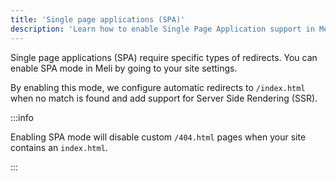 ```yaml
---
title: 'Single page applications (SPA)'
description: 'Learn how to enable Single Page Application support in Meli'
---
```


Single page applications (SPA) require specific types of redirects. You can enable SPA mode in Meli by going to your site settings. 

By enabling this mode, we configure automatic redirects to `/index.html` when no match is found and add support for Server Side Rendering (SSR).

:::info

Enabling SPA mode will disable custom `/404.html` pages when your site contains an `index.html`.

:::
